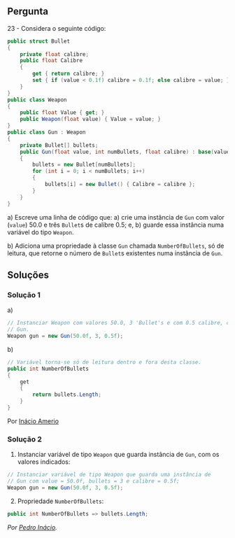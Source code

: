 ## Pergunta

23 - Considera o seguinte código:

```cs
public struct Bullet
{
    private float calibre;
    public float Calibre
    {
        get { return calibre; }
        set { if (value < 0.1f) calibre = 0.1f; else calibre = value; }
    }
}
public class Weapon
{
    public float Value { get; }
    public Weapon(float value) { Value = value; }
}
public class Gun : Weapon
{
    private Bullet[] bullets;
    public Gun(float value, int numBullets, float calibre) : base(value)
    {
        bullets = new Bullet[numBullets];
        for (int i = 0; i < numBullets; i++)
        {
            bullets[i] = new Bullet() { Calibre = calibre };
        }
    }
}
```

a) Escreve uma linha de código que: a) crie uma instância de `Gun` com valor
(`value`) 50.0 e três `Bullet`s de calibre 0.5; e, b) guarde essa instância
numa variável do tipo `Weapon`.

b) Adiciona uma propriedade à classe `Gun` chamada `NumberOfBullets`, só de
leitura, que retorne o número de `Bullet`s existentes numa instância de `Gun`.

## Soluções

### Solução 1

a)
```cs
// Instanciar Weapon com valores 50.0, 3 'Bullet's e com 0.5 calibre, como tipo
// Gun.
Weapon gun = new Gun(50.0f, 3, 0.5f);
```

b)
```cs
// Variável torna-se só de leitura dentro e fora desta classe.
public int NumberOfBullets
{
    get
    {
        return bullets.Length;
    }
}
```

Por [Inácio Amerio](https://github.com/fpthefluffypawed)

### Solução 2

1. Instanciar variável de tipo `Weapon` que guarda instância de `Gun`, com
   os valores indicados:

```cs
// Instanciar variável de tipo Weapon que guarda uma instância de
// Gun com value = 50.0f, bullets = 3 e calibre = 0.5f;
Weapon gun = new Gun(50.0f, 3, 0.5f);
```

2. Propriedade `NumberOfBullets`:

```cs
public int NumberOfBullets => bullets.Length;
```

*Por [Pedro Inácio](https://github.com/PmaiWoW).*